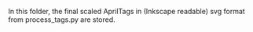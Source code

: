  In this folder, the final scaled AprilTags in (Inkscape readable) svg format from process_tags.py are stored.
